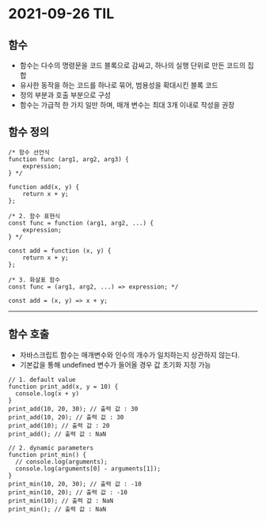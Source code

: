 # 2021-09-26 TIL

## 함수
* 함수는 다수의 명령문을 코드 블록으로 감싸고, 하나의 실행 단위로 만든 코드의 집합
* 유사한 동작을 하는 코드를 하나로 묶어, 범용성을 확대시킨 블록 코드
* 정의 부분과 호출 부분으로 구성
* 함수는 가급적 한 가지 일만 하며, 매개 변수는 최대 3개 이내로 작성을 권장

## 함수 정의
~~~
/* 함수 선언식 
function func (arg1, arg2, arg3) {
    expression;
} */

function add(x, y) {
    return x + y;
};

/* 2. 함수 표현식
const func = function (arg1, arg2, ...) {
    expression;
} */

const add = function (x, y) {
    return x + y;
};

/* 3. 화살표 함수
const func = (arg1, arg2, ...) => expression; */

const add = (x, y) => x + y;
~~~
***

## 함수 호출
* 자바스크립트 함수는 매개변수와 인수의 개수가 일치하는지 상관하지 않는다.
* 기본값을 통해 undefined 변수가 들어올 경우 값 초기화 지정 가능
~~~
// 1. default value
function print_add(x, y = 10) {
  console.log(x + y)
}
print_add(10, 20, 30); // 출력 값 : 30
print_add(10, 20); // 출력 값 : 30
print_add(10); // 출력 값 : 20
print_add(); // 출력 값 : NaN

// 2. dynamic parameters
function print_min() {
  // console.log(arguments);
  console.log(arguments[0] - arguments[1]);
}
print_min(10, 20, 30); // 출력 값 : -10
print_min(10, 20); // 출력 값 : -10
print_min(10); // 출력 값 : NaN
print_min(); // 출력 값 : NaN
~~~
